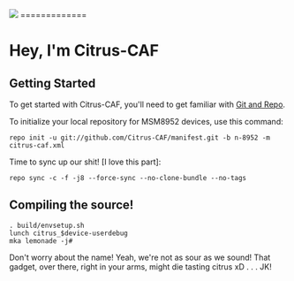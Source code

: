<img src="https://raw.githubusercontent.com/Citrus-CAF/manifest/m/citrus.png">
=============

Hey, I'm Citrus-CAF
===================


Getting Started
---------------

To get started with Citrus-CAF, you'll need to get familiar with
[Git and Repo](http://source.android.com/download/using-repo).


To initialize your local repository for MSM8952 devices, use this command:


	repo init -u git://github.com/Citrus-CAF/manifest.git -b n-8952 -m citrus-caf.xml



Time to sync up our shit! [I love this part]:

	repo sync -c -f -j8 --force-sync --no-clone-bundle --no-tags

Compiling the source!
---------------------
	. build/envsetup.sh
	lunch citrus_$device-userdebug
	mka lemonade -j#

Don't worry about the name! Yeah, we're not as sour as we sound! That gadget, over there, right in your arms, might die tasting citrus xD
.
.
.
JK!
